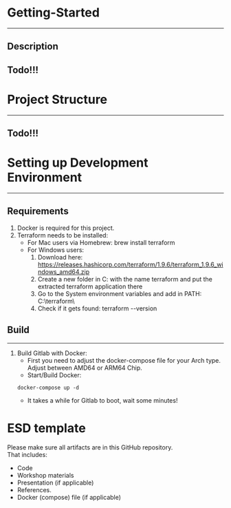# **Getting-Started**

---
## Description

## **Todo!!!**


# Project Structure

---

## **Todo!!!**


# **Setting up Development Environment**

---

## **Requirements**
1. Docker is required for this project.
2. Terraform needs to be installed:
    - For Mac users via Homebrew: brew install terraform
    - For Windows users:
        1. Download here: https://releases.hashicorp.com/terraform/1.9.6/terraform_1.9.6_windows_amd64.zip
        2. Create a new folder in C: with the name terraform and put the extracted terraform application there
        3. Go to the System environment variables and add in PATH: C:\terraform\
        4. Check if it gets found: terraform --version


## **Build**

---

1. Build Gitlab with Docker:
    - First you need to adjust the docker-compose file for your Arch type. Adjust between AMD64 or ARM64 Chip.
    - Start/Build Docker:
     ```
     docker-compose up -d
     ```
    - It takes a while for Gitlab to boot, wait some minutes!


# ESD template

Please make sure all artifacts are in this GitHub repository.  
That includes:

- Code
- Workshop materials
- Presentation (if applicable)
- References.
- Docker (compose) file (if applicable)

